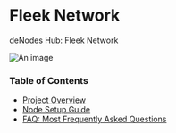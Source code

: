 # Fleek Network

deNodes Hub: Fleek Network

![An image](/fleek-hero.svg)

### Table of Contents
* [Project Overview](https://hub.denodes.xyz/fleek/project-overview)
* [Node Setup Guide](https://hub.denodes.xyz/fleek/node-setup-guide)
* [FAQ: Most Frequently Asked Questions](https://hub.denodes.xyz/fleek/faq)